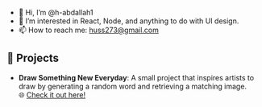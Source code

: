 - 👋 Hi, I’m @h-abdallah1
- 👀 I’m interested in React, Node, and anything to do with UI design.
- 📫 How to reach me: huss273@gmail.com

## 🚀 Projects

- **Draw Something New Everyday**: A small project that inspires artists to draw by generating a random word and retrieving a matching image.  
  🌐 [Check it out here!](https://draw-something-new-everyday.vercel.app)
